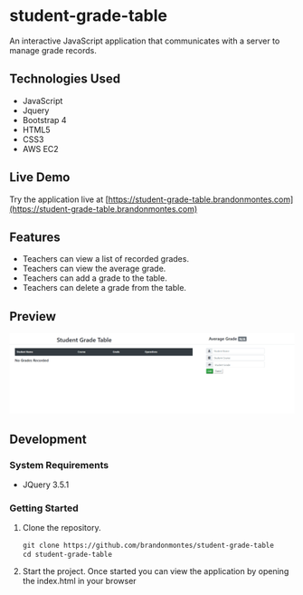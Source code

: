 # student-grade-table
An interactive JavaScript application that communicates with a server to manage grade records.

## Technologies Used

- JavaScript
- Jquery
- Bootstrap 4
- HTML5
- CSS3
- AWS EC2

## Live Demo

Try the application live at [https://student-grade-table.brandonmontes.com](https://student-grade-table.brandonmontes.com)

## Features

- Teachers can view a list of recorded grades.
- Teachers can view the average grade.
- Teachers can add a grade to the table.
- Teachers can delete a grade from the table.

## Preview

![SGT](student-grade-table.gif)

## Development

### System Requirements

- JQuery 3.5.1

### Getting Started

1. Clone the repository.

    ```shell
    git clone https://github.com/brandonmontes/student-grade-table
    cd student-grade-table
    ```

1. Start the project. Once started you can view the application by opening the index.html in your browser
